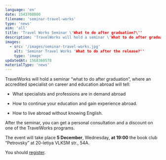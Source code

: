 ```yaml
---
language: 'en'
date: 1543708800
filename: 'seminar-travel-works'
type: 'news'
aim: 'all'
title: 'Travel Works Seminar \'What to do after graduation?\''
description: 'TravelWorks will hold a seminar \'What to do after graduation?\', where an accredited specialist on issues...'
images:
  - src: '/images/seminar-travel-works.jpg'
    alt: 'Seminar Travel Works 'What to do after the release?''
    type: 'image'
updatedAt: 1568360578
materialType: 'news'
---
```

TravelWorks will hold a seminar “what to do after graduation”, where an accredited specialist on career and education abroad will tell:

*   What specialists and professions are in demand abroad

*   How to continue your education and gain experience abroad.

*   How to live abroad without knowing English.


After the seminar, you can get a personal consultation and a discount on one of the TravelWorks programs.

The event will take place **5 December**, Wednesday, **at 19:00** the book club “Petrovsky” at 20-letiya VLKSM str., 54A.

You should [register](https://travelworks%20ahhh!education/3/).
